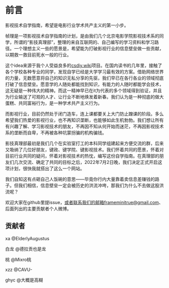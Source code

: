 # 前言

影视技术自学指南，希望是电影行业学术共产主义的第一小步。

帧理是一项影视技术自学指南的计划，是由我们几个北京电影学院影视技术系的同学，所谓的“影技真理部”，整理的来自互联网的、自己编写的学习资料和学习路径。一个理想主义一些的愿景是，希望能为打破影视行业的信息壁垒做一些贡献，以期救一救目前死水一般的行业。

这个idea来源于我个人受益良多的[csdiy.wiki](https://csdiy.wiki/)项目。在国内读书的几年里，接触了各个学校各种专业的同学，发现自学已经是大学学习最有效的方案。借助网络世界的力量，无数愿意将自己的知识无私分享的先驱，我们早已在各行各业的领域彻底打破了信息壁垒。愿意学的人随处都能找到知识，有能力的人随时都能学会技术，这无疑是一种伟大的精神。而这一精神早已在it为代表的多个领域得到验证，并且为行业输送了可观的人才、让行业不断地焕发着新春。我们认为是一种彻底的做大蛋糕、共同富裕行为，是一种学术共产主义行为。

而影视行业，目前仍然处于闭门造车，连上课都要关上大门防止蹭课的阶段。多么希望我们热爱的影视行业，也不再知识垄断，也能够如此生机勃勃。我们想让所有有兴趣了解、学习影视技术的朋友，不再因不知从何开始而迷茫，不再因影视技术系的垄断而自卑，不再被各种坑蒙拐骗的机构骗钱。

影技真理部最初是我们几个在实验室打工的本科同学组建起来方便交流的群，后来又吸纳了几位好朋友，键政、键学院、键影视技术。我们怀着共同的愿景，怀着对目前行业共同的疑问，怀着对影视技术的热忱，编写这份自学指南。在真理部的朋友们几次交流、确定了共同的目标之后，2022年7月2日晚，我们决定正式开启这项计划，很快我就搭出了这么一个网站。

我们自知这有点砸自己人饭碗的意思——毕竟你行内大量靠着卖信息差赚钱的路子。但我们相信，信息壁垒一定会被历史的洪流冲垮，那我们为什么不去做这股洪流呢？

欢迎大家在github里提issue，或者联系我们的邮箱frameminitrue@gmail.com、后面列出的主要贡献者个人微博。

## 贡献者
xa @ElderlyAugustus

白龙 @德拉贡也是龙

桃 @Mixro桃

xzz @CAVU-

ghyc @大概是高糊